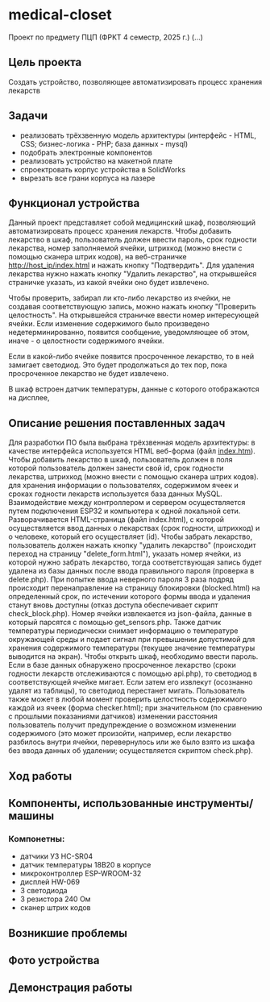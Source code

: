 # medical-closet
Проект по предмету ПЦП (ФРКТ 4 семестр, 2025 г.) (...)
## Цель проекта
Создать устройство, позволяющее автоматизировать процесс хранения лекарств
## Задачи
* реализовать трёхзвенную модель архитектуры (интерфейс - HTML, CSS; бизнес-логика - PHP; база данных - mysql) 
* подобрать электронные компонентов
* реализовать устройство на макетной плате
* спроектровать корпус устройства в SolidWorks
* вырезать все грани корпуса на лазере
## Функционал устройства
Данный проект представляет собой медицинский шкаф, позволяющий автоматизировать процесс хранения лекарств. Чтобы добавить лекарство в шкаф, пользователь должен ввести пароль, срок годности лекарства, номер заполняемой ячейки, штрихкод (можно внести с помощью сканера штрих кодов), на веб-страничке <ins> http://host_ip/index.html</ins> и нажать кнопку "Подтвердить". Для удаления лекарства нужно нажать кнопку "Удалить лекарство", на открывшейся страничке указать, из какой ячейки оно будет извлечено.

Чтобы проверить, забирал ли кто-либо лекарство из ячейки, не создавая соответствующую запись, можно нажать кнопку "Проверить целостность". На открывшейся страничке ввести номер интересующей ячейки. Если изменение содержимого было произведено недетерминированно, появится сообщение, уведомляющее об этом, иначе - о целостности содержимого ячейки.  

Если в какой-либо ячейке появится просроченное лекарство, то в ней замигает светодиод. Это будет продолжаться до тех пор, пока просроченное лекарство не будет извлечено.

В шкаф встроен датчик температуры, данные с которого отображаются на дисплее,   
## Описание решения поставленных задач
Для разработки ПО была выбрана трёхзвенная модель архитектуры: в качестве  интерфейса используется HTML веб-форма (файл [index.htm]()). Чтобы добавить лекарство в шкаф, пользователь должен в поля которой пользователь должен занести свой id, срок годности лекарства, штрихкод (можно внести с помощью сканера штрих кодов). для хранения информации о пользователях, содержимом ячеек и сроках годности лекарств используется база данных MySQL. Взаимодействие  между контроллером и сервером осуществляется путем подключения ESP32 и компьютера к одной локальной сети. Разворачивается HTML-страница (файл index.html), с которой осуществляется ввод данных о лекарствах (срок годности, штрихкод) и о человеке, который его осуществляет (id). Чтобы забрать лекарство, пользователь должен нажать кнопку "удалить лекарство" (происходит переход на страницу "delete_form.html"), указать номер ячейки, из которой нужно забрать лекарство, тогда соответствующая запись будет удалена из базы данных после ввода правильного пароля (проверка в delete.php). При попытке ввода неверного пароля 3 раза подряд происходит перенаправление на страницу блокировки (blocked.html) на определенный срок, по истечении которого формы ввода и удаления станут вновь доступны (отказ доступа обеспечивает скрипт check_block.php). Номер ячейки извлекается из json-файла, данные в который парсятся с помощью get_sensors.php. Также датчик температуры периодически снимает информацию о температуре окружающей среды и подает сигнал при превышении допустимой для хранения содержимого температуры (текущее значение температуры выводится на экран). Чтобы открыть шкаф, необходимо ввести пароль. Если в базе данных обнаружено просроченное лекарство (сроки годности лекарств отслеживаются с помощью api.php), то светодиод в соответствующей ячейке мигает. Если затем его извлекут (осознанно удалят из таблицы), то светодиод перестанет мигать. Пользователь также может в любой момент проверить целостность содержимого каждой из ячеек (форма checker.html); при значительном (по сравнению с прошлыми показаниями датчиков) изменении расстояния пользователь получит предупреждение о возможном изменении содержимого (это может произойти, например, если лекарство разбилось внутри ячейки, перевернулось или же было взято из шкафа без ввода данных об удалении; осуществляется скриптом check.php).
## Ход работы

## Компоненты, использованные инструменты/машины
### Компонетны:
* датчики УЗ HC-SR04
* датчик температуры 18B20 в корпусе
* микроконтроллер ESP-WROOM-32
* дисплей HW-069
* 3 светодиода
* 3 резистора 240 Ом
* сканер штрих кодов
## Возникшие проблемы

## Фото устройства

## Демонстрация работы
